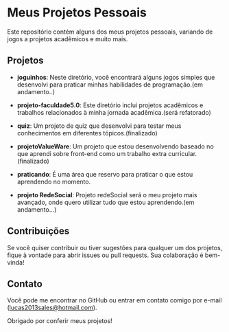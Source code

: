 # Meus Projetos Pessoais

Este repositório contém alguns dos meus projetos pessoais, variando de jogos a projetos acadêmicos e muito mais.

## Projetos

- **joguinhos**: Neste diretório, você encontrará alguns jogos simples que desenvolvi para praticar minhas habilidades de programação.(em andamento..)

- **projeto-faculdade5.0**: Este diretório inclui projetos acadêmicos e trabalhos relacionados à minha jornada acadêmica.(será refatorado)

- **quiz**: Um projeto de quiz que desenvolvi para testar meus conhecimentos em diferentes tópicos.(finalizado)
  
- **projetoValueWare**: Um projeto que estou desenvolvendo baseado no que aprendi sobre front-end como um trabalho extra curricular.(finalizado)
  
- **praticando**: É uma área que reservo para praticar o que estou aprendendo no momento.
  
-  **projeto RedeSocial**: Projeto redeSocial será o meu projeto mais avançado, onde quero utilizar tudo que estou aprendendo.(em andamento...)


## Contribuições

Se você quiser contribuir ou tiver sugestões para qualquer um dos projetos, fique à vontade para abrir issues ou pull requests. Sua colaboração é bem-vinda!

## Contato

Você pode me encontrar no GitHub ou entrar em contato comigo por e-mail (lucas2013sales@hotmail.com).

Obrigado por conferir meus projetos!

